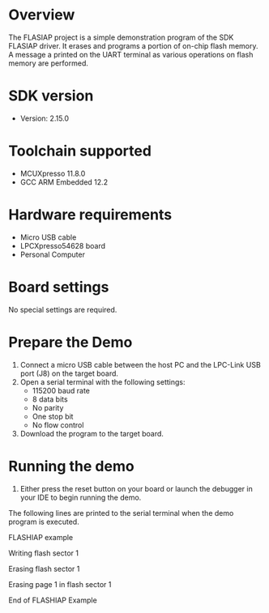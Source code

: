 Overview
========
The FLASIAP project is a simple demonstration program of the SDK FLASIAP driver. It erases and programs 
a portion of on-chip flash memory. A message a printed on the UART terminal as various operations on 
flash memory are performed.

SDK version
===========
- Version: 2.15.0

Toolchain supported
===================
- MCUXpresso  11.8.0
- GCC ARM Embedded  12.2

Hardware requirements
=====================
- Micro USB cable
- LPCXpresso54628 board
- Personal Computer

Board settings
==============
No special settings are required.

Prepare the Demo
================
1.  Connect a micro USB cable between the host PC and the LPC-Link USB port (J8) on the target board.
2.  Open a serial terminal with the following settings:
    - 115200 baud rate
    - 8 data bits
    - No parity
    - One stop bit
    - No flow control
3.  Download the program to the target board.

Running the demo
================
1.  Either press the reset button on your board or launch the debugger in your IDE to begin running the demo.

The following lines are printed to the serial terminal when the demo program is executed.

FLASHIAP example

Writing flash sector 1

Erasing flash sector 1

Erasing page 1 in flash sector 1

End of FLASHIAP Example

